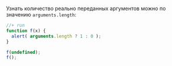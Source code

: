 Узнать количество реально переданных аргументов можно по значению `arguments.length`:

```js
//+ run
function f(x) {
  alert( arguments.length ? 1 : 0 );
}

f(undefined);
f();
```

